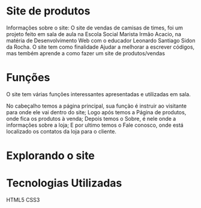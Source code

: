 # Site de produtos 

Informações sobre o site:
O site de vendas de camisas de times, foi um projeto feito em sala de aula na Escola Social Marista Irmão Acacio, na matéria de Desenvolvimento Web com o educador Leonardo Santiago Sidon da Rocha. O site tem como finalidade Ajudar a melhorar a escrever códigos, mas tembém aprende a como fazer um site de produtos/vendas

# Funções

O site tem várias funções interessantes apresentadas e utilizadas em sala.

No cabeçalho temos a página principal, sua função é instruir ao visitante para onde ele vai dentro do site;
Logo após temos a Página de produtos, onde fica os produtos à venda;
Depois temos o Sobre, é nele onde a informações sobre a loja;
E por ultimo temos o Fale conosco, onde está localizado os contatos da loja para o cliente.
# Explorando o site

# Tecnologias Utilizadas

HTML5
CSS3



